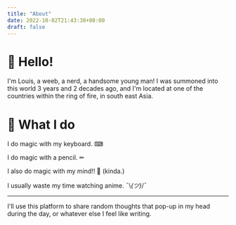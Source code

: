 ```yaml
---
title: "About"
date: 2022-10-02T21:43:38+08:00
draft: false
---
```

# 👋 Hello!

I'm Louis, a weeb, a nerd, a handsome young man! I was summoned into this world 3 years and 2 decades ago, and I'm located at one of the countries within the ring of fire, in south east Asia.

# 🤟 What I do

I do magic with my keyboard. ⌨

I do magic with a pencil. ✏

I also do magic with my mind!! 🧠 (kinda.)

I usually waste my time watching anime. ¯\\_(ツ)_/¯


---

I'll use this platform to share random thoughts that pop-up in my head during the day, or whatever else I feel like writing.